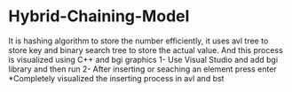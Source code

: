 # Hybrid-Chaining-Model
It is hashing algorithm to store the number efficiently, it uses avl tree to store key and binary search tree to store the actual value. And this process is visualized using C++ and bgi graphics
1- Use Visual Studio and add bgi library and then run 
2- After inserting or seaching an element press enter
*Completely visualized the inserting process in avl and bst

